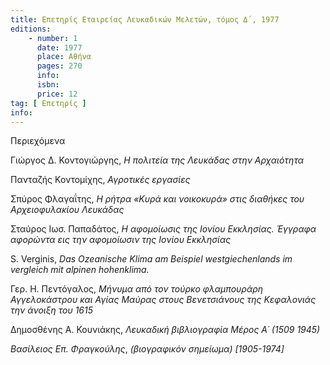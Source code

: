 ```yaml
---
title: Επετηρίς Εταιρείας Λευκαδικών Μελετών, τόμος Δ΄, 1977
editions:
    - number: 1
      date: 1977
      place: Αθήνα
      pages: 270
      info: 
      isbn: 
      price: 12 
tag: [ Επετηρίς ]
info: 
---
```


Περιεχόμενα

Γιώργος Δ. Κοντογιώργης, *Η πολιτεία της Λευκάδας στην Αρχαιότητα*

Πανταζής Κοντομίχης, *Αγροτικές εργασίες*

Σπύρος Φλαγαΐτης, *Η ρήτρα «Κυρά και νοικοκυρά» στις διαθήκες του Αρχειοφυλακίου Λευκάδας* 

Σταύρος Ιωσ. Παπαδάτος, *Η αφομοίωσις της Ιονίου Εκκλησίας. Έγγραφα αφορώντα εις την αφομοίωσιν της Ιονίου Εκκλησίας*

S. Verginis, *Das Ozeanische Klima am Beispiel westgiechenlands im vergleich mit alpinen hohenklima.*

Γερ. H. Πεντόγαλος, *Μήνυμα από τον τούρκο φλαμπουράρη Αγγελοκάστρου και Αγίας Μαύρας στους Βενετσιάνους της Κεφαλονιάς την άνοιξη του 1615*

Δημοσθένης Α. Κουνιάκης, *Λευκαδική βιβλιογραφία Μέρος Α´ \(1509* *1945\)*

*Βασίλειος Επ. Φραγκούλης*, *\(βιογραφικόν σημείωμα\) \[1905-1974\]*
